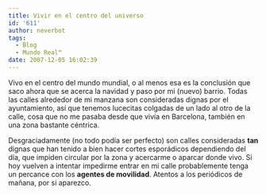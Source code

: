 ```yaml
---
title: Vivir en el centro del universo
id: '611'
author: neverbot
tags:
  - Blog
  - Mundo Real™
date: 2007-12-05 16:02:39
---
```


Vivo en el centro del mundo mundial, o al menos esa es la conclusión que saco ahora que se acerca la navidad y paso por mi (nuevo) barrio. Todas las calles alrededor de mi manzana son consideradas dignas por el ayuntamiento, así que tenemos lucecitas colgadas de un lado al otro de la calle, cosa que no me pasaba desde que vivía en Barcelona, también en una zona bastante céntrica.

Desgraciadamente (no todo podía ser perfecto) son calles consideradas **tan** dignas que han tenido a bien hacer cortes esporádicos dependiendo del día, que impiden circular por la zona y acercarme o aparcar donde vivo. Si hoy vuelven a intentar impedirme entrar en mi calle probablemente tenga un percance con los **agentes de movilidad**. Atentos a los periódicos de mañana, por si aparezco.